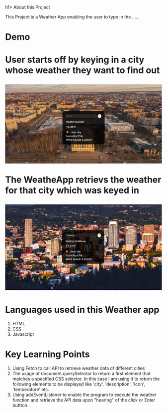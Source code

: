 h1> About this Project </h1>

<p>This Project is a Weather App enabling the user to type in the ......</p>

<h1>Demo<h1>
<p>User starts off by keying in a city whose weather they want to find out</p>


![picture](/images/screenshot2.png)

<p>The WeatheApp retrievs the weather for that city which was keyed in</p>

![picture](/images/screenshot3.png)

<h1> Languages used in this Weather app </h1>

1. HTML
2. CSS
3. Javascript

<h1> Key Learning Points </h1>

1. Using Fetch to call API to retrieve weather data of different cities
2. The usage of document.querySelector to return a first element that matches a specified CSS selector. In this case I am using it to return the following elements to be displayed like 'city', 'description', 'icon', 'temperature' etc.
3. Using addEventListener to enable the program to execute the weather function and retrieve the API data upon "hearing" of the click or Enter buttton.


